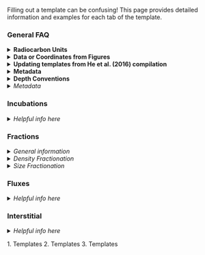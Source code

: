 Filling out a template can be confusing! This page provides detailed information and examples for each tab of the template.

### General FAQ

<details><summary>  
<b> Radiocarbon Units </b>
</summary><p>

   * **_What units are accepted?_** 
   ISRaD accepts fraction modern and  Δ<sup>14</sup>C radiocarbon units. Only fill in the data reported in the paper. Unit conversions are included in "ISRaD_extra"
 
   * **_This paper only reports radiocarbon ages in years. What do I do?_** 
   If the data is reported as a *calibrated date*, it cannot be included in ISRaD. *Uncalibrated* radiocarbon ages can be converted to fraction modern values (see below).
   
   * **_How do I convert radiocarbon age (in years BP) into Fraction modern units?_**
   radiocarbon age = -8033*ln(F<sub>m</sub>). Some additional information on radiocarbon units and calucations is available [here](http://www.whoi.edu/nosams/radiocarbon-data-calculations)
   
   * **_How do I convert standard deviation in radiocarbon age (in years BP) into standard deviation in Fraction modern?_**
  Use the following formula (Stenström et al., 2011): error_F<sub>m</sub> = F<sub>m</sub> * error<sub>age</sub> / 8033 , 
where F<sub>m</sub> is fraction modern. 

   * **_Paper reports radiocarbon age and δ<sup>14</sup>C, what should I fill into the template?_**
   Convert radiocarbon age to Fraction modern using age= -8033*ln(F<sub>m</sub>) and ignore δ<sup>14</sup>C values. Be sure to mark down the year of observation which is important for the conversion of Fm to Δ<sup>14</sup>C.
   
   * **_Paper reports only δ<sup>14</sup>C and δ<sup>13</sup>C, what should I fill into the template?_**
  Calculate Δ<sup>14</sup>C using the following formula: 
  Δ<sup>14</sup>C = δ<sup>14</sup>C - (2*δ<sup>13</sup>C +50)(1 + δ<sup>14</sup>C / 1000)


</p>
</details>



<details><summary>  
<b> Data or Coordinates from Figures </b>
</summary><p>

 * **_Is it ok to digitize data/coordinates from a figure/map?_** 
   Yes, but please note it (see below). While the raw data from the author or supplementary information is preferable, digitized data is also welcome in ISRaD.
 * **_Should I mention somewhere in the template that the data (e.g., GPS coordinates and others) were obtained from figures?_**
 Yes, use the *metadata_note* field. Say for example “GPS coordinates and variables x,y and z were extracted from figures”.

 * **_Is there any rule on how many decimal places are reasonable to enter when data are digitized from a plot?_** 
   No, use your best guess about the appropriate number of decimal places based on expected precision of plot digitization and/or data acquisition.

</p>
</details>



<details><summary>  
<b> Updating templates from He et al. (2016) compilation </b>
</summary><p>

 * **_Why does this template look different?_** 
   These templates were automatically generated, and do not have the header formatting. You can copy-paste the values to the master template to continue working. This will also give you access to the drop down menus for controlled vocabulary.
   
 * **_Paper does not mention bulk density, but old template automatically generated from Yujie He’s compilation gives bulk density for few samples measured by radiocarbon. Should I keep them in the template?_**
 No. In some cases bulk density values were generated for studies that originally did not report them. ISRaD aims to report original data only.

 * **_These names don't match the paper. What do I do?_** 
  In many cases, site, profile and layer names were automatically generated. Please feel free to update them to match those found in the paper. 
  
 * **_The paper has additional fraction, flux, or incubation data, not reported in the current template. What should I do with it?_** 
   If you have time, please add it! Otherwise, please make a note of the availability of additional datasets within the paper in the *metadata_note* field.

</p>
</details>



<details><summary>  
<b> Metadata </b>
</summary><p>

 * **_The source study does not have a DOI, what should I do?_** 
 You have two options: (1) If the data are unpublished but you expect them to be published in the future (thus obtaining DOI), you can submit the template without DOI and then later submit a correction of the template with DOI. Fill in “israd” into the “doi” field in metadata tab. (2) If data are unpublished and you do not expect them to be published in the future, you can encourage authors to obtain a DOI for their data using Pangea, Zenodo, or Dataverse or ask your institution´s library for help.


</p>
</details>





<details><summary>  
<b> Depth Conventions </b>
</summary><p>

 * **_Where is zero?_** 
 Zero is defined as the mineral-organic interface. Positive depths increase into the mineral soil. Organic horizons have negative depths. Please convert your data to follow this convention. If data must be reported from the soil surface, use the “lyr_all_org_neg” column to flag this.
 
 * **_What is the "lyr_all_org_neg" column for?_** 
 This column is used to flag studies where depths are reported from the soil surface, if the depth of the mineral-organic interface is unknown. For example, this is frequently the case in peatlands.
 
 * **_The study does not report the bottom of the layer for the deepest layer. What should I do?_** 
 Write "Inf" as infinity in the lyr_bot field.

</p>
</details>



<details>
<summary>  
<i> 
  Metadata
</i>

</summary>
<p>
1. Templates
2. Templates
3. Templates 
</p>
</details>


### Incubations

<details>
<summary>
  
<i> 
  Helpful info here
</i>

</summary>
<p>
1. Templates
2. Templates
3. Templates 
</p>
</details>

### Fractions

<details>
<summary>
<i> 
  General information
</i>

</summary>
<p>
1. Templates
2. Templates
3. Templates 
</p>
</details>



<details>
<summary>
<i> 
  Density Fractionation
</i>

</summary>
<p>
1. Templates
2. Templates
3. Templates 
</p>
</details>


<details>
<summary>
<i> 
  Size Fractionation
</i>
  
### Fluxes

<details>
<summary>
  
<i> 
  Helpful info here
</i>

</summary>
<p>
1. Templates
2. Templates
3. Templates 
</p>
</details>

</summary>
<p>
1. Templates
2. Templates
3. Templates 
</p>
</details>

### Interstitial

<details>
<summary>
  
<i> 
  Helpful info here
</i>

</summary>
<p>
1. Templates
2. Templates
3. Templates 
</p>
</details>

</summary>
<p>
1. Templates
2. Templates
3. Templates 
</p>
</details>
